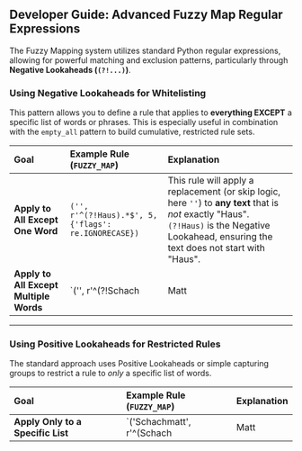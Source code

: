 ## Developer Guide: Advanced Fuzzy Map Regular Expressions

The Fuzzy Mapping system utilizes standard Python regular expressions, allowing for powerful matching and exclusion patterns, particularly through **Negative Lookaheads (`(?!...)`)**.

### Using Negative Lookaheads for Whitelisting

This pattern allows you to define a rule that applies to **everything EXCEPT** a specific list of words or phrases. This is especially useful in combination with the `empty_all` pattern to build cumulative, restricted rule sets.

| Goal | Example Rule (`FUZZY_MAP`) | Explanation |
| :--- | :--- | :--- |
| **Apply to All Except One Word** | `('', r'^(?!Haus).*$', 5, {'flags': re.IGNORECASE})` | This rule will apply a replacement (or skip logic, here `''`) to **any text** that is *not* exactly "Haus". `(?!Haus)` is the Negative Lookahead, ensuring the text does not start with "Haus". |
| **Apply to All Except Multiple Words** | `('', r'^(?!Schach|Matt|bad|Haus).*$', 5, {'flags': re.IGNORECASE})` | This rule applies to **everything** that does not start with "Schach", "Matt", "bad", or "Haus". Use the OR pipe (`|`) within the lookahead group `(?!...)` to whitelist multiple terms. |

***

### Using Positive Lookaheads for Restricted Rules

The standard approach uses Positive Lookaheads or simple capturing groups to restrict a rule to *only* a specific list of words.

| Goal | Example Rule (`FUZZY_MAP`) | Explanation |
| :--- | :--- | :--- |
| **Apply Only to a Specific List** | `('Schachmatt', r'^(Schach|Matt|bad|Haus).*$', 5, {'flags': re.IGNORECASE})` | This rule only applies if the text starts with one of the listed words (Schach, Matt, bad, or Haus). The matched text is then replaced by the target (`Schachmatt`) based on the threshold. |

